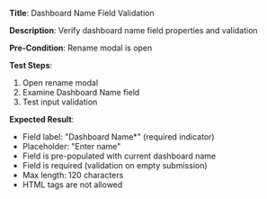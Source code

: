 **Title**: Dashboard Name Field Validation

**Description**: Verify dashboard name field properties and validation

**Pre-Condition**: Rename modal is open

**Test Steps**:
1. Open rename modal
2. Examine Dashboard Name field
3. Test input validation

**Expected Result**:
- Field label: "Dashboard Name*" (required indicator)
- Placeholder: "Enter name"
- Field is pre-populated with current dashboard name
- Field is required (validation on empty submission)
- Max length: 120 characters
- HTML tags are not allowed